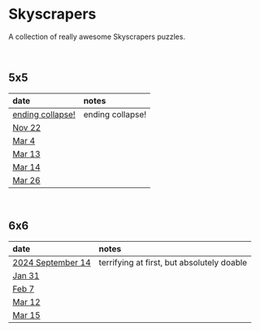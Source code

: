 # Skyscrapers

A collection of really awesome Skyscrapers puzzles.


<br>


## 5x5

| date | notes |
| :--- | :---- |
| [ending collapse!](www.brainbashers.com/p637037) | ending collapse! |
| [Nov 22](www.brainbashers.com/p228337)
| [Mar 4](https://www.brainbashers.com/showskyscrapers.asp?date=0304&size=5&diff=3) | |
| [Mar 13](https://www.brainbashers.com/showskyscrapers.asp?date=0313&size=5&diff=3) | |
| [Mar 14](https://www.brainbashers.com/showskyscrapers.asp?date=0314&size=5&diff=3) | |
| [Mar 26](https://www.brainbashers.com/showskyscrapers.asp?date=0326&size=5&diff=3) | |


<br>


## 6x6

| date | notes |
| :--- | :---- |
| [2024 September 14](www.brainbashers.com/p330726) | terrifying at first, but absolutely doable |
| [Jan 31](https://www.brainbashers.com/showskyscrapers.asp?date=0131&size=6&diff=3) | |
| [Feb 7](https://www.brainbashers.com/showskyscrapers.asp?date=0207&size=6&diff=3) | |
| [Mar 12](https://www.brainbashers.com/showskyscrapers.asp?date=0312&size=6&diff=3) | |
| [Mar 15](https://www.brainbashers.com/showskyscrapers.asp?date=0315&size=6&diff=3) | |
